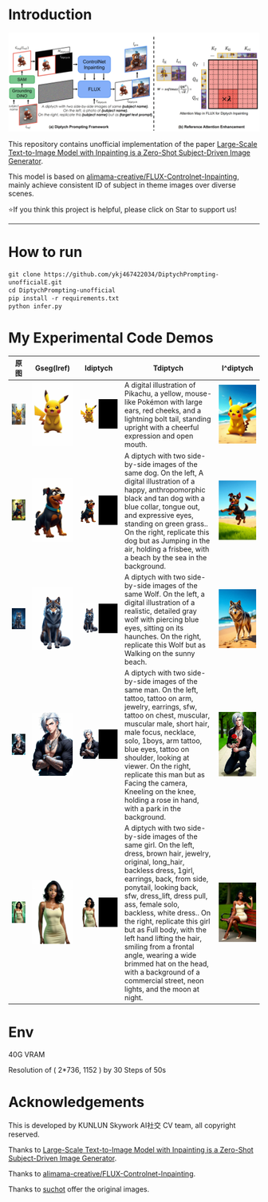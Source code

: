 # Introduction

![1733107903070](assets/framework.jpg)

This repository contains unofficial implementation of the paper [Large-Scale Text-to-Image Model with Inpainting is a Zero-Shot Subject-Driven Image Generator](https://arxiv.org/abs/2411.15466).

This model is based on [alimama-creative/FLUX-Controlnet-Inpainting](https://github.com/alimama-creative/FLUX-Controlnet-Inpainting), mainly achieve consistent ID of subject in theme images over diverse scenes.

⭐If you think this project is helpful, please click on Star to support us!

---

# How to run

```
git clone https://github.com/ykj467422034/DiptychPrompting-unofficialE.git
cd DiptychPrompting-unofficial
pip install -r requirements.txt
python infer.py
```

# My Experimental Code Demos

| **原图**                          | **Gseg(Iref)**                                                     | **Idiptych**                                                     | **Tdiptych**                                                                                                                                                                                                                                                                                                                                                                                                                                                                                                   | **I^diptych**                  |
| --------------------------------------- | ------------------------------------------------------------------------ | ---------------------------------------------------------------------- | -------------------------------------------------------------------------------------------------------------------------------------------------------------------------------------------------------------------------------------------------------------------------------------------------------------------------------------------------------------------------------------------------------------------------------------------------------------------------------------------------------------------- | ------------------------------------ |
| ![原图](assets/test_img/ori_img/pika.jpg) | ![Gseg(Iref)](assets/test_img/ori_mask/mask_whitebg/mask_whitebg_pika.jpg) | ![Idiptych](assets/test_img/diptych_image/diptych_mask_whitebg_pika.jpg) | A digital illustration of Pikachu, a yellow, mouse-like Pokémon with large ears, red cheeks, and a lightning bolt tail, standing upright with a cheerful expression and open mouth.                                                                                                                                                                                                                                                                                                                                 | ![I^diptych](assets/Idiptych/pika.PNG) |
| ![原图](assets/test_img/ori_img/dog.jpg)  | ![原图](assets/test_img/ori_mask/mask_whitebg/mask_whitebg_dog.jpg)        | ![原图](assets/test_img/diptych_image/diptych_mask_whitebg_dog.jpg)      | A diptych with two side-by-side images of the same dog. On the left, A digital illustration of a happy, anthropomorphic black and tan dog with a blue collar, tongue out, and expressive eyes, standing on green grass.. On the right, replicate this dog but as Jumping in the air, holding a frisbee, with a beach by the sea in the background.                                                                                                                                                                   | ![原图](assets/Idiptych/dog.png)       |
| ![原图](assets/test_img/ori_img/wolf.jpg) | ![原图](assets/test_img/ori_mask/mask_whitebg/mask_whitebg_wolf.jpg)       | ![原图](assets/test_img/diptych_image/diptych_mask_whitebg_wolf.jpg)     | A diptych with two side-by-side images of the same Wolf. On the left, a digital illustration of a realistic, detailed gray wolf with piercing blue eyes, sitting on its haunches. On the right, replicate this Wolf but as Walking on the sunny beach.                                                                                                                                                                                                                                                               | ![原图](assets/Idiptych/wolf.PNG)      |
| ![原图](assets/test_img/ori_img/095.jpg)  | ![原图](assets/test_img/ori_mask/mask_whitebg/mask_whitebg_095.jpg)        | ![原图](assets/test_img/diptych_image/diptych_mask_whitebg_095.jpg)      | A diptych with two side-by-side images of the same man. On the left, tattoo, tattoo on arm, jewelry, earrings, sfw, tattoo on chest, muscular, muscular male, short hair, male focus, necklace, solo, 1boys, arm tattoo, blue eyes, tattoo on shoulder, looking at viewer. On the right, replicate this man but as Facing the camera, Kneeling on the knee, holding a rose in hand, with a park in the background.                                                                                                   | ![原图](assets/Idiptych/095.png)       |
| ![原图](assets/test_img/ori_img/716.jpg)  | ![原图](assets/test_img/ori_mask/mask_whitebg/mask_whitebg_716.jpg)        | ![原图](assets/test_img/diptych_image/diptych_mask_whitebg_716.jpg)      | A diptych with two side-by-side images of the same girl. On the left, dress, brown hair, jewelry, original, long_hair, backless dress, 1girl, earrings, back, from side, ponytail, looking back, sfw, dress_lift, dress pull, ass, female solo, backless, white dress.. On the right, replicate this girl but as Full body, with the left hand lifting the hair, smiling from a frontal angle, wearing a wide brimmed hat on the head, with a background of a commercial street, neon lights, and the moon at night. | ![原图](assets/Idiptych/416.png)       |

# Env

40G VRAM

Resolution of ( 2*736, 1152 ) by 30 Steps of 50s

# Acknowledgements

This is developed by KUNLUN Skywork AI社交 CV team, all copyright reserved.

Thanks to [Large-Scale Text-to-Image Model with Inpainting is a Zero-Shot Subject-Driven Image Generator](https://arxiv.org/abs/2411.15466).

Thanks to [alimama-creative/FLUX-Controlnet-Inpainting](https://github.com/alimama-creative/FLUX-Controlnet-Inpainting).

Thanks to [suchot](https://github.com/suchot) offer the original images.
